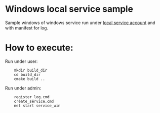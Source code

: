 Windows local service sample
==========================================================================================

Sample windows of windows service run under [local service account](https://docs.microsoft.com/en-us/windows/win32/services/localservice-account) and with manifest for log.

How to execute:
=================
Run under user:

        mkdir build_dir
        cd build_dir
        cmake build ..
        
Run under admin:

        register_log.cmd
        create_service.cmd
        net start service_win

